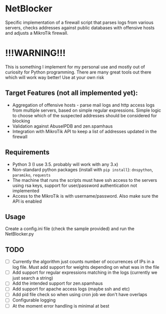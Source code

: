 # NetBlocker
Specific implementation of a firewall script that parses logs from various servers, checks addresses against public databases with offensive hosts and adjusts a MikroTik firewall.

# !!!WARNING!!!
This is something I implement for my personal use and mostly out of curiosity for Python programming. There are many great tools out there which will work way better! Use at your own risk

## Target Features (not all implemented yet):
 * Aggregation of offensive hosts - parse mail logs and http access logs from multiple servers, based on simple regular expressions. Simple logic to choose which of the suspected addresses should be considered for blocking
 * Validation against AbuseIPDB and zen.spamhaus
 * Integration with MikroTik API to keep a list of addresses updated in the firewall
 
## Requirements
 * Python 3 (I use 3.5. probably will work with any 3.x)
 * Non-standard python packages (install with `pip install`): `dnspython`, `paramiko`, `requests`
 * The machine that runs the scripts must have ssh access to the servers using rsa keys, support for user/password authentication not implemented
 * Access to the MikroTik is with username/password. Also make sure the API is enabled
 
## Usage
Create a config.ini file (check the sample provided) and run the NetBlocker.py 
 
## TODO
- [ ] Currently the algorithm just counts number of occurrences of IPs in a log file. Must add support for weights depending on what was in the file
- [ ] Add support for regular expressions matching in the logs (currently we just search a string)
- [ ] Add the intended support for zen.spamhaus
- [ ] Add support for apache access logs (maybe ssh and etc)
- [ ] Add pid file check so when using cron job we don't have overlaps
- [ ] Configurable logging
- [ ] At the moment error handling is minimal at best
